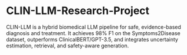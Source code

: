 # CLIN-LLM-Research-Project
CLIN-LLM is a hybrid biomedical LLM pipeline for safe, evidence-based diagnosis and treatment. It achieves 98% F1 on the Symptoms2Disease dataset, outperforms ClinicalBERT/GPT-3.5, and integrates uncertainty estimation, retrieval, and safety-aware generation.
